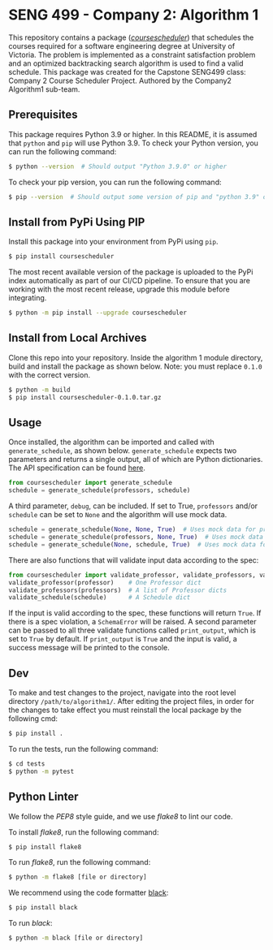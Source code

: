 # SENG 499 - Company 2: Algorithm 1 

This repository contains a package ([_coursescheduler_](https://pypi.org/project/coursescheduler/)) that schedules 
the courses required for a software engineering degree at University of Victoria. The problem is implemented as a 
constraint satisfaction problem and an optimized backtracking search algorithm is used to find a valid schedule. 
This package was created for the Capstone SENG499 class: Company 2 Course Scheduler Project. 
Authored by the Company2 Algorithm1 sub-team.

## Prerequisites
This package requires Python 3.9 or higher. In this README, it is assumed that `python` and `pip` will use Python 3.9. 
To check your Python version, you can run the following command:
```bash
$ python --version  # Should output "Python 3.9.0" or higher
```
To check your pip version, you can run the following command:
```bash
$ pip --version  # Should output some version of pip and "python 3.9" or higher
```

## Install from PyPi Using PIP
Install this package into your environment from PyPi using `pip`.
```bash
$ pip install coursescheduler
```
The most recent available version of the package is uploaded to the PyPi index automatically as part of our CI/CD 
pipeline. To ensure that you are working with the most recent release, upgrade this module before integrating.
```bash
$ python -m pip install --upgrade coursescheduler
```

## Install from Local Archives
Clone this repo into your repository. Inside the algorithm 1 module directory,
build and install the package as shown below. Note: you must replace `0.1.0` with the correct version.
```bash
$ python -m build
$ pip install coursescheduler-0.1.0.tar.gz
```

## Usage
Once installed, the algorithm can be imported and called with `generate_schedule`, as shown below. `generate_schedule` 
expects two parameters and returns a single output, all of which are Python dictionaries. 
The API specification 
can be found [here](https://docs.google.com/document/d/163L7pv6w5Z38rUrl2EwRJq-A9ZLllCIO9uYbUkdxi2s/edit?usp=sharing).
```python
from coursescheduler import generate_schedule
schedule = generate_schedule(professors, schedule)
```

A third parameter, `debug`, can be included. If set to True, `professors` and/or `schedule` can be set to `None` and the algorithm will use mock data.
```python
schedule = generate_schedule(None, None, True)  # Uses mock data for professors and schedule
schedule = generate_schedule(professors, None, True)  # Uses mock data for schedule
schedule = generate_schedule(None, schedule, True)  # Uses mock data for professors
```


There are also functions that will validate input data according to the spec:
```python
from coursescheduler import validate_professor, validate_professors, validate_schedule
validate_professor(professor)    # One Professor dict
validate_professors(professors)  # A list of Professor dicts
validate_schedule(schedule)      # A Schedule dict
```
If the input is valid according to the spec, these functions will return `True`.
If there is a spec violation, a `SchemaError` will be raised. A second parameter can be passed to all three validate functions called `print_output`, which is set to `True` by default.
If `print_output` is `True` and the input is valid, a success message will be printed to the console.

## Dev
To make and test changes to the project, navigate into the root level directory 
`/path/to/algorithm1/`. After editing the project files, in order for the changes to take
effect you must reinstall the local package by the following cmd:
```bash
$ pip install . 
```
To run the tests, run the following command:
```bash
$ cd tests
$ python -m pytest
```

## Python Linter
We follow the _PEP8_ style guide, and we use _flake8_ to lint our code.

To install _flake8_, run the following command:
```bash
$ pip install flake8
```
To run _flake8_, run the following command:
```bash
$ python -m flake8 [file or directory]
```

We recommend using the code formatter [black](https://black.readthedocs.io/en/stable/index.html):
```bash
$ pip install black
```
To run _black_:
```bash
$ python -m black [file or directory]
```
